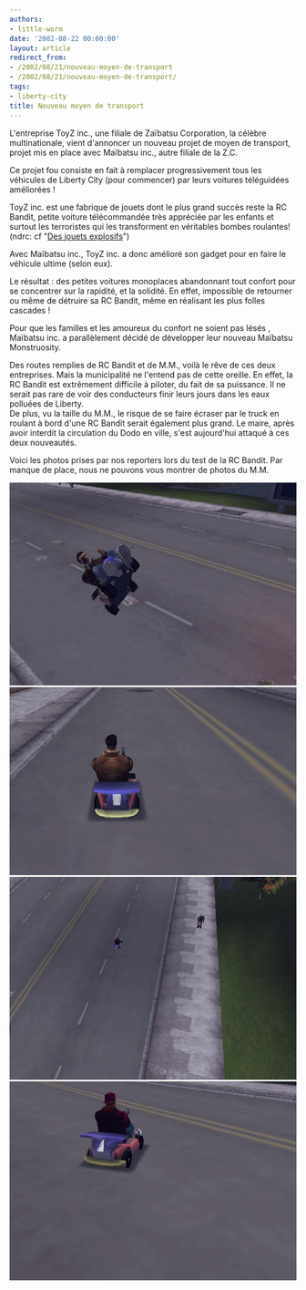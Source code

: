 ```yaml
---
authors:
- little-worm
date: '2002-08-22 00:00:00'
layout: article
redirect_from:
- /2002/08/21/nouveau-moyen-de-transport
- /2002/08/21/nouveau-moyen-de-transport/
tags:
- liberty-city
title: Nouveau moyen de transport
---
```



L'entreprise ToyZ inc., une filiale de Zaïbatsu Corporation, la célèbre multinationale, vient d'annoncer un nouveau projet de moyen de transport, projet mis en place avec Maïbatsu inc., autre filiale de la Z.C.

Ce projet fou consiste en fait à remplacer progressivement tous les véhicules de Liberty City (pour commencer) par leurs voitures téléguidées améliorées !

ToyZ inc. est une fabrique de jouets dont le plus grand succès reste la RC Bandit, petite voiture télécommandée très appréciée par les enfants et surtout les terroristes qui les transforment en véritables bombes roulantes! (ndrc: cf "[Des jouets explosifs](/2002/08/17/des-jouets-explosifs/)")

Avec Maïbatsu inc., ToyZ inc. a donc amélioré son gadget pour en faire le véhicule ultime (selon eux).

Le résultat : des petites voitures monoplaces abandonnant tout confort pour se concentrer sur la rapidité, et la solidité. En effet, impossible de retourner ou même de détruire sa RC Bandit, même en réalisant les plus folles cascades !

Pour que les familles et les amoureux du confort ne soient pas lésés , Maïbatsu inc. a parallèlement décidé de développer leur nouveau Maïbatsu Monstruosity.

Des routes remplies de RC Bandit et de M.M., voilà le rêve de ces deux entreprises. Mais la municipalité ne l'entend pas de cette oreille. En effet, la RC Bandit est extrêmement difficile à piloter, du fait de sa puissance. Il ne serait pas rare de voir des conducteurs finir leurs jours dans les eaux polluées de Liberty.  
De plus, vu la taille du M.M., le risque de se faire écraser par le truck en roulant à bord d'une RC Bandit serait également plus grand. Le maire, après avoir interdit la circulation du Dodo en ville, s'est aujourd'hui attaqué à ces deux nouveautés.

Voici les photos prises par nos reporters lors du test de la RC Bandit. Par manque de place, nous ne pouvons vous montrer de photos du M.M.

![](/content/images/v1/user6/RCbandit1.jpg)
![](/content/images/v1/user6/RCbandit2.jpg)
![](/content/images/v1/user6/RCbandit3.jpg)
![](/content/images/v1/user6/RCbandit4.jpg)